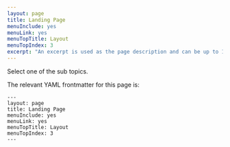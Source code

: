 ```yaml
---
layout: page
title: Landing Page
menuInclude: yes
menuLink: yes
menuTopTitle: Layout
menuTopIndex: 3
excerpt: "An excerpt is used as the page description and can be up to 160 characters long..."
---
```

Select one of the sub topics.

The relevant YAML frontmatter for this page is:

    ---
    layout: page
    title: Landing Page
    menuInclude: yes
    menuLink: yes
    menuTopTitle: Layout
    menuTopIndex: 3
    ---
